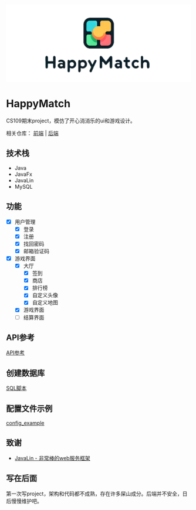
![Logo](./img/logo.png)


# HappyMatch


CS109期末project，模仿了开心消消乐的ui和游戏设计。

相关仓库： [前端](https://github.com/xcipHanD/happyMatch) | [后端](https://github.com/xcipHanD/happyMatchServer)


## 技术栈
  - Java
  - JavaFx
  - JavaLin
  - MySQL

## 功能

- [x] 用户管理
	- [x] 登录
	- [x] 注册
	- [x] 找回密码
	- [x] 邮箱验证码
- [x] 游戏界面
	- [x] 大厅
		- [x] 签到
		- [x] 商店
		- [x] 排行榜
		- [x] 自定义头像
		- [x] 自定义地图
	- [x] 游戏界面
	- [ ] 结算界面

## API参考
[API参考](API.md)

## 创建数据库
[SQL脚本](happymatch.sql)

## 配置文件示例
[config_example](config_example.json)

## 致谢
 - [JavaLin - 非常棒的web服务框架](https://javalin.io/)

## 写在后面
第一次写project，架构和代码都不成熟，存在许多屎山成分。后端并不安全，日后慢慢维护吧。